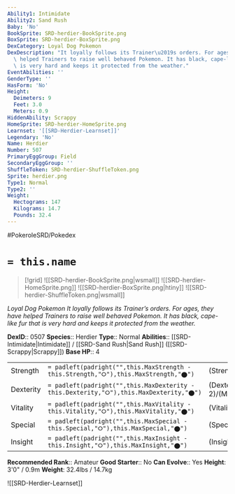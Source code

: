 ```yaml
---
Ability1: Intimidate
Ability2: Sand Rush
Baby: 'No'
BookSprite: SRD-herdier-BookSprite.png
BoxSprite: SRD-herdier-BoxSprite.png
DexCategory: Loyal Dog Pokemon
DexDescription: "It loyally follows its Trainer\u2019s orders. For ages, they have\
  \ helped Trainers to raise well behaved Pokemon. It has black, cape-like fur that\
  \ is very hard and keeps it protected from the weather."
EventAbilities: ''
GenderType: ''
HasForm: 'No'
Height:
  Deimeters: 9
  Feet: 3.0
  Meters: 0.9
HiddenAbility: Scrappy
HomeSprite: SRD-herdier-HomeSprite.png
Learnset: '[[SRD-Herdier-Learnset]]'
Legendary: 'No'
Name: Herdier
Number: 507
PrimaryEggGroup: Field
SecondaryEggGroup: ''
ShuffleToken: SRD-herdier-ShuffleToken.png
Sprite: herdier.png
Type1: Normal
Type2: ''
Weight:
  Hectograms: 147
  Kilograms: 14.7
  Pounds: 32.4
---
```


#PokeroleSRD/Pokedex

# `= this.name`

> [!grid]
> ![[SRD-herdier-BookSprite.png|wsmall]]
> ![[SRD-herdier-HomeSprite.png]]
> ![[SRD-herdier-BoxSprite.png|htiny]]
> ![[SRD-herdier-ShuffleToken.png|wsmall]]


*Loyal Dog Pokemon*
*It loyally follows its Trainer’s orders. For ages, they have helped Trainers to raise well behaved Pokemon. It has black, cape-like fur that is very hard and keeps it protected from the weather.*

**DexID**:: 0507
**Species**:: Herdier
**Type**:: Normal
**Abilities**:: [[SRD-Intimidate|Intimidate]] / [[SRD-Sand Rush|Sand Rush]] ([[SRD-Scrappy|Scrappy]])
**Base HP**:: 4

|           |                                                                                        |                                          |
| --------- | -------------------------------------------------------------------------------------- | ---------------------------------------- |
| Strength  | `= padleft(padright("",this.MaxStrength - this.Strength,"⭘"),this.MaxStrength,"⬤")`    | (Strength::2)/(MaxStrength::5)   |
| Dexterity | `= padleft(padright("",this.MaxDexterity - this.Dexterity,"⭘"),this.MaxDexterity,"⬤")` | (Dexterity:: 2)/(MaxDexterity::4) |
| Vitality  | `= padleft(padright("",this.MaxVitality - this.Vitality,"⭘"),this.MaxVitality,"⬤")`    | (Vitality::2)/(MaxVitality::4)   |
| Special   | `= padleft(padright("",this.MaxSpecial - this.Special,"⭘"),this.MaxSpecial,"⬤")`       | (Special::1)/(MaxSpecial::3)     |
| Insight   | `= padleft(padright("",this.MaxInsight - this.Insight,"⭘"),this.MaxInsight,"⬤")`       | (Insight::2)/(MaxInsight::4)     |


**Recommended Rank**:: Amateur
**Good Starter**:: No
**Can Evolve**:: Yes
**Height**: 3'0" / 0.9m
**Weight**: 32.4lbs / 14.7kg

![[SRD-Herdier-Learnset]]